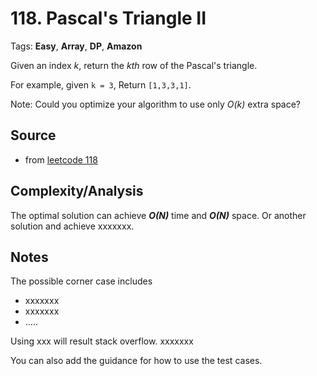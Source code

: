 [comment]: <> (This is a comment, it will not be included. For every question commit to the repository, you should put this readme file in the question/problem folder as a readme file, rename it to README.md)

# 118. Pascal's Triangle II
Tags: __Easy__, __Array__, __DP__, __Amazon__

Given an index _k_, return the _kth_ row of the Pascal's triangle.

For example, given `k = 3`,
Return `[1,3,3,1]`.

Note:
Could you optimize your algorithm to use only _O(k)_ extra space?

## Source
[comment]: <> (brief intro to the source of this question. e.g.,)
* from [leetcode 118](https://leetcode.com/problems/pascals-triangle-ii)

## Complexity/Analysis
The optimal solution can achieve ___O(N)___ time and ___O(N)___ space. Or another solution and achieve xxxxxxx.

## Notes
The possible corner case includes
* xxxxxxx
* xxxxxxx
* .....

Using xxx will result stack overflow. xxxxxxx

You can also add the guidance for how to use the test cases.
